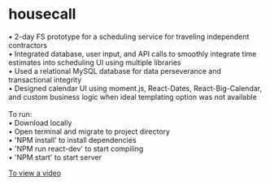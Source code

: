 # housecall
• 2-day FS prototype for a scheduling service for traveling independent contractors <br />
• Integrated database, user input, and API calls to smoothly integrate time estimates into scheduling UI using multiple libraries <br />
• Used a relational MySQL database for data perseverance and transactional integrity <br />
• Designed calendar UI using moment.js, React-Dates, React-Big-Calendar, and custom business logic when ideal templating option was not available
<br />
<br />
To run:  <br />
• Download locally <br />
• Open terminal and migrate to project directory <br />
• 'NPM install' to install dependencies <br />
• 'NPM run react-dev' to start compiling <br />
• 'NPM start' to start server <br />

<a href="https://www.youtube.com/watch?time_continue=1&v=4y3p4CpJeaM">To view a video</a>
